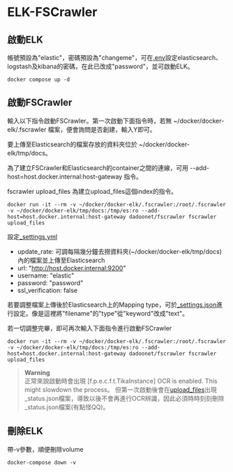 # ELK-FSCrawler

## 啟動ELK

帳號預設為"elastic"，密碼預設為"changeme"，可在[.env](https://github.com/Ben950128/ELK-FSCrawler/blob/main/.env)設定elasticsearch、logstash及kibana的密碼，在此已改成"password"，並可啟動ELK。

``` console
docker compose up -d
```

## 啟動FSCrawler

輸入以下指令啟動FSCrawler。第一次啟動下面指令時，若無 ~/docker/docker-elk/.fscrawler 檔案，便會詢問是否創建，輸入Y即可。

要上傳至Elasticsearch的檔案存放的資料夾位於 ~/docker/docker-elk/tmp/docs。

為了建立FSCrawler和Elasticsearch的container之間的連線，可用 --add-host=host.docker.internal:host-gateway 指令。

fscrawler upload_files 為建立upload_files這個index的指令。

``` console
docker run -it --rm -v ~/docker/docker-elk/.fscrawler:/root/.fscrawler -v ~/docker/docker-elk/tmp/docs:/tmp/es:ro --add-host=host.docker.internal:host-gateway dadoonet/fscrawler fscrawler upload_files
```

設定[_settings.yml](https://github.com/Ben950128/ELK-FSCrawler/blob/main/.fscrawler/upload_files/_settings.yml)

* update_rate: 可調每隔幾分鐘去撈資料夾(~/docker/docker-elk/tmp/docs)內的檔案並上傳至Elasticsearch
* url: "http://host.docker.internal:9200"
* username: "elastic"
* password: "password"
* ssl_verification: false

若要調整檔案上傳後於Elasticsearch上的Mapping type，可於[_settings.json](https://github.com/Ben950128/ELK-FSCrawler/blob/main/.fscrawler/_default/8/_settings.json)進行設定。像是這裡將"filename"的"type"從"keyword"改成"text"。

若一切調整完畢，即可再次輸入下面指令進行啟動FSCrawler

``` console
docker run -it --rm -v ~/docker/docker-elk/.fscrawler:/root/.fscrawler -v ~/docker/docker-elk/tmp/docs:/tmp/es:ro --add-host=host.docker.internal:host-gateway dadoonet/fscrawler fscrawler upload_files
```

> **Warning**  
> 正常來說啟動時會出現 [f.p.e.c.f.t.TikaInstance] OCR is enabled. This might slowdown the process。
> 但第一次啟動後會在[upload_files](https://github.com/Ben950128/ELK-FSCrawler/blob/main/.fscrawler/upload_files)出現_status.json檔案，導致以後不會再進行OCR辨識，因此必須時時刻刻刪除_status.json檔案(有點怪QQ)。


## 刪除ELK

帶-v參數，順便刪除volume
``` console
docker-compose down -v
```